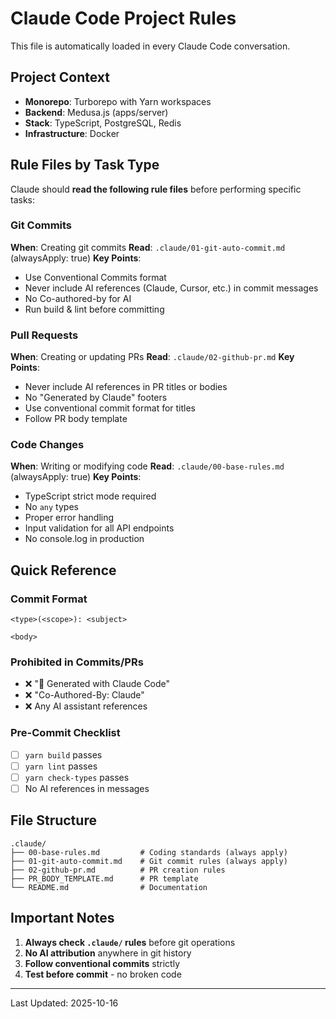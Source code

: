 # Claude Code Project Rules

This file is automatically loaded in every Claude Code conversation.

## Project Context

- **Monorepo**: Turborepo with Yarn workspaces
- **Backend**: Medusa.js (apps/server)
- **Stack**: TypeScript, PostgreSQL, Redis
- **Infrastructure**: Docker

## Rule Files by Task Type

Claude should **read the following rule files** before performing specific tasks:

### Git Commits

**When**: Creating git commits
**Read**: `.claude/01-git-auto-commit.md` (alwaysApply: true)
**Key Points**:

- Use Conventional Commits format
- Never include AI references (Claude, Cursor, etc.) in commit messages
- No Co-authored-by for AI
- Run build & lint before committing

### Pull Requests

**When**: Creating or updating PRs
**Read**: `.claude/02-github-pr.md`
**Key Points**:

- Never include AI references in PR titles or bodies
- No "Generated by Claude" footers
- Use conventional commit format for titles
- Follow PR body template

### Code Changes

**When**: Writing or modifying code
**Read**: `.claude/00-base-rules.md` (alwaysApply: true)
**Key Points**:

- TypeScript strict mode required
- No `any` types
- Proper error handling
- Input validation for all API endpoints
- No console.log in production

## Quick Reference

### Commit Format

```
<type>(<scope>): <subject>

<body>
```

### Prohibited in Commits/PRs

- ❌ "🤖 Generated with Claude Code"
- ❌ "Co-Authored-By: Claude"
- ❌ Any AI assistant references

### Pre-Commit Checklist

- [ ] `yarn build` passes
- [ ] `yarn lint` passes
- [ ] `yarn check-types` passes
- [ ] No AI references in messages

## File Structure

```
.claude/
├── 00-base-rules.md         # Coding standards (always apply)
├── 01-git-auto-commit.md    # Git commit rules (always apply)
├── 02-github-pr.md          # PR creation rules
├── PR_BODY_TEMPLATE.md      # PR template
└── README.md                # Documentation
```

## Important Notes

1. **Always check `.claude/` rules** before git operations
2. **No AI attribution** anywhere in git history
3. **Follow conventional commits** strictly
4. **Test before commit** - no broken code

---

Last Updated: 2025-10-16
